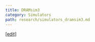 ```yaml
---
title: DRAMsim3
category: Simulators
path: research/simulators_dramsim3.md
---
```

[[edit]](https://github.com/WheatBeer/WheatBeer.github.io/edit/master/_docs/simulators/DRAMsim3.md)
